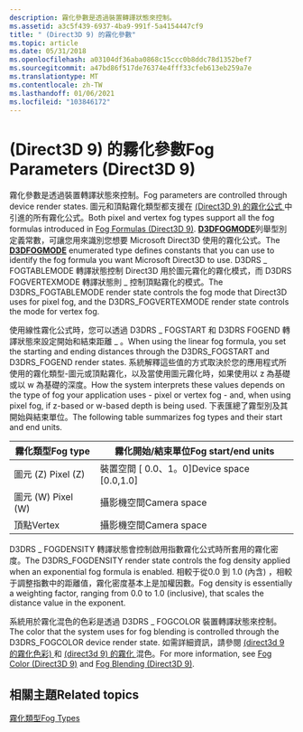 ```yaml
---
description: 霧化參數是透過裝置轉譯狀態來控制。
ms.assetid: a3c5f439-6937-4ba9-991f-5a4154447cf9
title: " (Direct3D 9) 的霧化參數"
ms.topic: article
ms.date: 05/31/2018
ms.openlocfilehash: a03104df36aba0868c15ccc0b8ddc78d1352bef7
ms.sourcegitcommit: a47bd86f517de76374e4fff33cfeb613eb259a7e
ms.translationtype: MT
ms.contentlocale: zh-TW
ms.lasthandoff: 01/06/2021
ms.locfileid: "103846172"
---
```

# <a name="fog-parameters-direct3d-9"></a><span data-ttu-id="7c71e-103"> (Direct3D 9) 的霧化參數</span><span class="sxs-lookup"><span data-stu-id="7c71e-103">Fog Parameters (Direct3D 9)</span></span>

<span data-ttu-id="7c71e-104">霧化參數是透過裝置轉譯狀態來控制。</span><span class="sxs-lookup"><span data-stu-id="7c71e-104">Fog parameters are controlled through device render states.</span></span> <span data-ttu-id="7c71e-105">圖元和頂點霧化類型都支援在 [ (Direct3D 9) 的霧化公式 ](fog-formulas.md)中引進的所有霧化公式。</span><span class="sxs-lookup"><span data-stu-id="7c71e-105">Both pixel and vertex fog types support all the fog formulas introduced in [Fog Formulas (Direct3D 9)](fog-formulas.md).</span></span> <span data-ttu-id="7c71e-106">[**D3DFOGMODE**](./d3dfogmode.md)列舉型別定義常數，可讓您用來識別您想要 Microsoft Direct3D 使用的霧化公式。</span><span class="sxs-lookup"><span data-stu-id="7c71e-106">The [**D3DFOGMODE**](./d3dfogmode.md) enumerated type defines constants that you can use to identify the fog formula you want Microsoft Direct3D to use.</span></span> <span data-ttu-id="7c71e-107">D3DRS \_ FOGTABLEMODE 轉譯狀態控制 Direct3D 用於圖元霧化的霧化模式，而 D3DRS FOGVERTEXMODE 轉譯狀態則 \_ 控制頂點霧化的模式。</span><span class="sxs-lookup"><span data-stu-id="7c71e-107">The D3DRS\_FOGTABLEMODE render state controls the fog mode that Direct3D uses for pixel fog, and the D3DRS\_FOGVERTEXMODE render state controls the mode for vertex fog.</span></span>

<span data-ttu-id="7c71e-108">使用線性霧化公式時，您可以透過 D3DRS \_ FOGSTART 和 D3DRS FOGEND 轉譯狀態來設定開始和結束距離 \_ 。</span><span class="sxs-lookup"><span data-stu-id="7c71e-108">When using the linear fog formula, you set the starting and ending distances through the D3DRS\_FOGSTART and D3DRS\_FOGEND render states.</span></span> <span data-ttu-id="7c71e-109">系統解釋這些值的方式取決於您的應用程式所使用的霧化類型-圖元或頂點霧化，以及當使用圖元霧化時，如果使用以 z 為基礎或以 w 為基礎的深度。</span><span class="sxs-lookup"><span data-stu-id="7c71e-109">How the system interprets these values depends on the type of fog your application uses - pixel or vertex fog - and, when using pixel fog, if z-based or w-based depth is being used.</span></span> <span data-ttu-id="7c71e-110">下表匯總了霧型別及其開始與結束單位。</span><span class="sxs-lookup"><span data-stu-id="7c71e-110">The following table summarizes fog types and their start and end units.</span></span>



| <span data-ttu-id="7c71e-111">霧化類型</span><span class="sxs-lookup"><span data-stu-id="7c71e-111">Fog type</span></span>  | <span data-ttu-id="7c71e-112">霧化開始/結束單位</span><span class="sxs-lookup"><span data-stu-id="7c71e-112">Fog start/end units</span></span>      |
|-----------|--------------------------|
| <span data-ttu-id="7c71e-113">圖元 (Z) </span><span class="sxs-lookup"><span data-stu-id="7c71e-113">Pixel (Z)</span></span> | <span data-ttu-id="7c71e-114">裝置空間 \[ 0.0、1。0\]</span><span class="sxs-lookup"><span data-stu-id="7c71e-114">Device space \[0.0,1.0\]</span></span> |
| <span data-ttu-id="7c71e-115">圖元 (W) </span><span class="sxs-lookup"><span data-stu-id="7c71e-115">Pixel (W)</span></span> | <span data-ttu-id="7c71e-116">攝影機空間</span><span class="sxs-lookup"><span data-stu-id="7c71e-116">Camera space</span></span>             |
| <span data-ttu-id="7c71e-117">頂點</span><span class="sxs-lookup"><span data-stu-id="7c71e-117">Vertex</span></span>    | <span data-ttu-id="7c71e-118">攝影機空間</span><span class="sxs-lookup"><span data-stu-id="7c71e-118">Camera space</span></span>             |



 

<span data-ttu-id="7c71e-119">D3DRS \_ FOGDENSITY 轉譯狀態會控制啟用指數霧化公式時所套用的霧化密度。</span><span class="sxs-lookup"><span data-stu-id="7c71e-119">The D3DRS\_FOGDENSITY render state controls the fog density applied when an exponential fog formula is enabled.</span></span> <span data-ttu-id="7c71e-120">相較于從0.0 到 1.0 (內含) ，相較于調整指數中的距離值，霧化密度基本上是加權因數。</span><span class="sxs-lookup"><span data-stu-id="7c71e-120">Fog density is essentially a weighting factor, ranging from 0.0 to 1.0 (inclusive), that scales the distance value in the exponent.</span></span>

<span data-ttu-id="7c71e-121">系統用於霧化混色的色彩是透過 D3DRS \_ FOGCOLOR 裝置轉譯狀態來控制。</span><span class="sxs-lookup"><span data-stu-id="7c71e-121">The color that the system uses for fog blending is controlled through the D3DRS\_FOGCOLOR device render state.</span></span> <span data-ttu-id="7c71e-122">如需詳細資訊，請參閱 [ (direct3d 9 的霧化色彩) ](fog-color.md) 和 [ (direct3d 9) 的霧化 ](fog-blending.md)混色。</span><span class="sxs-lookup"><span data-stu-id="7c71e-122">For more information, see [Fog Color (Direct3D 9)](fog-color.md) and [Fog Blending (Direct3D 9)](fog-blending.md).</span></span>

## <a name="related-topics"></a><span data-ttu-id="7c71e-123">相關主題</span><span class="sxs-lookup"><span data-stu-id="7c71e-123">Related topics</span></span>

<dl> <dt>

[<span data-ttu-id="7c71e-124">霧化類型</span><span class="sxs-lookup"><span data-stu-id="7c71e-124">Fog Types</span></span>](fog-types.md)
</dt> </dl>

 

 
